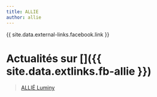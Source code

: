 ```yaml
---
title: ALLIE
author: allie
---
```


{{ site.data.external-links.facebook.link }}

# Actualités sur [<i class='fab fa-facebook-square'></i>]({{ site.data.extlinks.fb-allie }})

<!-- TODO: move this up, it should be executed only once -->
<div id="fb-root"></div>
<script async defer crossorigin="anonymous"
src="https://connect.facebook.net/fr_FR/sdk.js#xfbml=1&version=v5.0"></script>

<div class="fb-page" data-href="https://www.facebook.com/alliejournal/" data-tabs="timeline" data-width="500" data-height="700" data-small-header="false" data-adapt-container-width="true" data-hide-cover="false" data-show-facepile="true"><blockquote cite="https://www.facebook.com/alliejournal/" class="fb-xfbml-parse-ignore"><a href="https://www.facebook.com/alliejournal/">ALLIÉ Luminy</a></blockquote></div>

